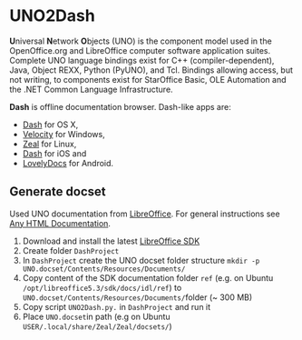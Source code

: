 UNO2Dash
=======================
**U**niversal **N**etwork **O**bjects (UNO) is the component model used in the OpenOffice.org and LibreOffice computer software application suites. Complete UNO language bindings exist for C++ (compiler-dependent), Java, Object REXX, Python (PyUNO), and Tcl. Bindings allowing access, but not writing, to components exist for StarOffice Basic, OLE Automation and the .NET Common Language Infrastructure.

**Dash** is offline documentation browser. Dash-like apps are:
* [Dash](https://kapeli.com/dash) for OS X,
* [Velocity]() for Windows, 
* [Zeal](https://zealdocs.org/) for Linux,
* [Dash](https://kapeli.com/dash_ios) for iOS and
* [LovelyDocs](http://lovelydocs.io) for Android.

## Generate docset
Used UNO documentation from [LibreOffice](https://www.libreoffice.org). For general instructions see [Any HTML Documentation](https://kapeli.com/docsets#dashDocset).
1. Download and install the latest [LibreOffice SDK](https://www.libreoffice.org/download/download/)
1. Create folder `DashProject`
1. In  `DashProject` create the UNO docset folder structure `mkdir -p UNO.docset/Contents/Resources/Documents/`
1. Copy content of the SDK documentation folder `ref` (e.g. on Ubuntu `/opt/libreoffice5.3/sdk/docs/idl/ref`) to `UNO.docset/Contents/Resources/Documents/`folder (~ 300 MB) 
1. Copy script `UNO2Dash.py.` in `DashProject` and run it
1. Place `UNO.docset`in path (e.g on Ubuntu `USER/.local/share/Zeal/Zeal/docsets/`)

